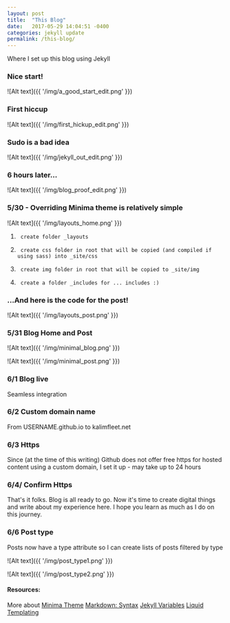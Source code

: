 ```yaml
---
layout: post
title:  "This Blog"
date:   2017-05-29 14:04:51 -0400
categories: jekyll update
permalink: /this-blog/
---
```

Where I set up this blog using Jekyll

### Nice start!
![Alt text]({{ '/img/a_good_start_edit.png' }})

### First hiccup
![Alt text]({{ '/img/first_hickup_edit.png' }})

### Sudo is a bad idea
![Alt text]({{ '/img/jekyll_out_edit.png' }})

### 6 hours later...
![Alt text]({{ '/img/blog_proof_edit.png' }})

### 5/30 - Overriding Minima theme is relatively simple
![Alt text]({{ '/img/layouts_home.png' }})
1.		create folder _layouts
2.		create css folder in root that will be copied (and compiled if using sass) into _site/css
3.		create img folder in root that will be copied to _site/img
4.		create a folder _includes for ... includes :)

### ...And here is the code for the post!
![Alt text]({{ '/img/layouts_post.png' }})


### 5/31 Blog Home and Post
![Alt text]({{ '/img/minimal_blog.png' }})

![Alt text]({{ '/img/minimal_post.png' }})


### 6/1 Blog live
Seamless integration


### 6/2 Custom domain name
From USERNAME.github.io to kalimfleet.net


### 6/3 Https
Since (at the time of this writing) Github does not offer free https for hosted content
using a custom domain, I set it up - may take up to 24 hours

### 6/4/ Confirm Https
That's it folks. Blog is all ready to go. Now it's time to create digital things and write about my experience
here. I hope you learn as much as I do on this journey.

### 6/6 Post type
Posts now have a type attribute so I can create lists of posts filtered by type

![Alt text]({{ '/img/post_type1.png' }})

![Alt text]({{ '/img/post_type2.png' }})

#### Resources:
More about [Minima Theme][minima-theme]
[Markdown: Syntax][markdown-syntax]
[Jekyll Variables][jekyll-variables]
[Liquid Templating][liquid-templating]


[minima-theme]: https://github.com/jekyll/minima
[markdown-syntax]: https://daringfireball.net/projects/markdown/syntax
[jekyll-variables]: https://jekyllrb.com/docs/variables/
[liquid-templating]: https://shopify.github.io/liquid/


